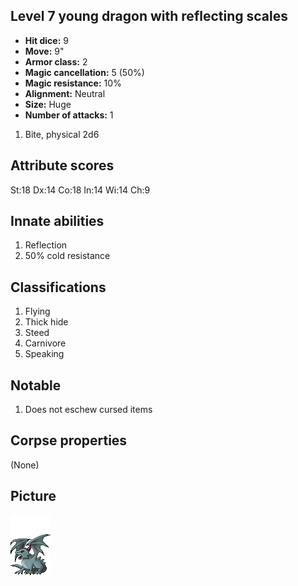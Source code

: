 ## Level 7 young dragon with reflecting scales

- **Hit dice:** 9
- **Move:** 9"
- **Armor class:** 2
- **Magic cancellation:** 5 (50%)
- **Magic resistance:** 10%
- **Alignment:** Neutral
- **Size:** Huge
- **Number of attacks:** 1
1. Bite, physical 2d6

## Attribute scores

St:18 Dx:14 Co:18 In:14 Wi:14 Ch:9

## Innate abilities

1. Reflection
2. 50% cold resistance

## Classifications

1. Flying
2. Thick hide
3. Steed
4. Carnivore
5. Speaking

## Notable

1. Does not eschew cursed items

## Corpse properties

(None)

## Picture

![Silver dragon hatchling](https://github.com/hyvanmielenpelit/GnollHackTileSet/blob/main/Monsters/silver_dragon_hatchling/silver_dragon_hatchling.png)
